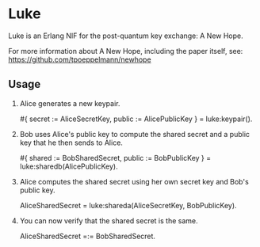 # Luke

Luke is an Erlang NIF for the post-quantum key exchange: A New Hope.

For more information about A New Hope, including the paper itself, see:
https://github.com/tpoeppelmann/newhope

## Usage

1. Alice generates a new keypair.

    #{ secret := AliceSecretKey, public := AlicePublicKey } = luke:keypair().

2. Bob uses Alice's public key to compute the shared secret and a public key that
   he then sends to Alice.

    #{ shared := BobSharedSecret, public := BobPublicKey } = luke:sharedb(AlicePublicKey).

3. Alice computes the shared secret using her own secret key and Bob's public
   key.

    AliceSharedSecret = luke:shareda(AliceSecretKey, BobPublicKey).

4. You can now verify that the shared secret is the same.

    AliceSharedSecret =:= BobSharedSecret.
